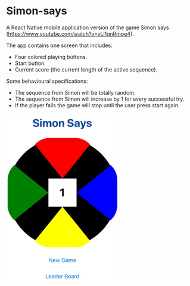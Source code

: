 # Simon-says

A React Native mobile application version of the game Simon says (https://www.youtube.com/watch?v=vLi1qnRmpe4).

The app contains one screen that includes:
- Four colored playing buttons.
- Start button.
- Current score (the current length of the active sequence).

Some behavioural specifications:
- The sequence from Simon will be totally random.
- The sequence from Simon will increase by 1 for every successful try.
- If the player fails the game will stop until the user press start again.


<img src="https://github.com/michalbn/Simon-says/blob/master/simon.jpeg" width="300" height="450">
